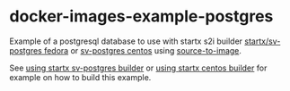 # docker-images-example-postgres

Example of a postgresql database to use with startx s2i builder [startx/sv-postgres fedora](https://hub.docker.com/r/startx/sv-postgres) or [sv-postgres centos](https://hub.docker.com/r/startx/sv-postgres) using [source-to-image](https://github.com/openshift/source-to-image).

See [using startx sv-postgres builder](https://github.com/startxfr/docker-images/blob/master/Services/postgres/README.md#using-this-image-as-s2i-builder) or  [using startx centos builder](https://github.com/startxfr/docker-images/blob/centos7/Services/postgres/README.md#using-this-image-as-s2i-builder) for example on how to build this example.